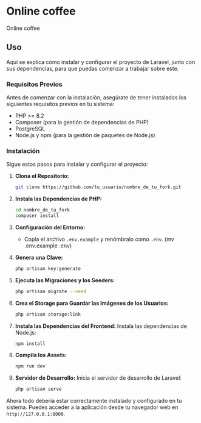 # Online coffee

Online coffee

## Uso

Aquí se explica cómo instalar y configurar el proyecto de Laravel, junto con sus dependencias, para que puedas comenzar a trabajar sobre este.

### Requisitos Previos

Antes de comenzar con la instalación, asegúrate de tener instalados los siguientes requisitos previos en tu sistema:

-   PHP >= 8.2
-   Composer (para la gestión de dependencias de PHP)
-   PostgreSQL
-   Node.js y npm (para la gestión de paquetes de Node.js)

### Instalación

Sigue estos pasos para instalar y configurar el proyecto:

1. **Clona el Repositorio:**

    ```bash
    git clone https://github.com/tu_usuario/nombre_de_tu_fork.git
    ```

2. **Instala las Dependencias de PHP:**

    ```bash
    cd nombre_de_tu_fork
    composer install
    ```

3. **Configuración del Entorno:**

    - Copia el archivo `.env.example` y renómbralo como `.env`.
    (mv .env.example .env)

4. **Genera una Clave:**

    ```bash
    php artisan key:generate
    ```

5. **Ejecuta las Migraciones y los Seeders:**

    ```bash
    php artisan migrate --seed
    ```

6. **Crea el Storage para Guardar las Imágenes de los Usuarios:**

    ```bash
    php artisan storage:link
    ```

7. **Instala las Dependencias del Frontend:**
   Instala las dependencias de Node.js:

    ```bash
    npm install
    ```

8. **Compila los Assets:**

    ```bash
    npm run dev
    ```

9. **Servidor de Desarrollo:**
   Inicia el servidor de desarrollo de Laravel:
    ```bash
    php artisan serve
    ```

Ahora todo debería estar correctamente instalado y configurado en tu sistema. Puedes acceder a la aplicación desde tu navegador web en `http://127.0.0.1:8000`.
